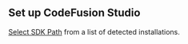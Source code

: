 <!-- markdownlint-disable -->

## Set up CodeFusion Studio

[Select SDK Path](command:cfs.SDK.selectSdkPath "(CFS) Select the CodeFusion Studio path from the discovered installations") from a list of detected installations.

